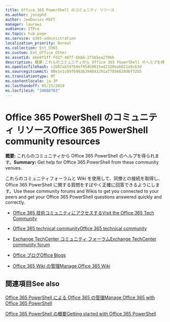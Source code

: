 ```yaml
---
title: Office 365 PowerShell のコミュニティ リソース
ms.author: josephd
author: JoeDavies-MSFT
manager: laurawi
audience: ITPro
ms.topic: hub-page
ms.service: o365-administration
localization_priority: Normal
ms.collection: Ent_O365
ms.custom: Ent_Office_Other
ms.assetid: ebe0f5ff-fd17-487f-bbb6-271b5ea270bb
description: 概要:これらのコミュニティから Office 365 PowerShell のヘルプを得られます。
ms.openlocfilehash: c2b02ab5d764ef954b9615ed2320eab821e0cb3d
ms.sourcegitcommit: 08e1e1c09f64926394043291a77856620d6f72b5
ms.translationtype: MT
ms.contentlocale: ja-JP
ms.lasthandoff: 05/15/2019
ms.locfileid: "34068783"
---
```

# <a name="office-365-powershell-community-resources"></a><span data-ttu-id="73c02-103">Office 365 PowerShell のコミュニティ リソース</span><span class="sxs-lookup"><span data-stu-id="73c02-103">Office 365 PowerShell community resources</span></span>

 <span data-ttu-id="73c02-104">**概要:** これらのコミュニティから Office 365 PowerShell のヘルプを得られます。</span><span class="sxs-lookup"><span data-stu-id="73c02-104">**Summary:** Get help for Office 365 PowerShell from these community venues.</span></span>
  
<span data-ttu-id="73c02-105">これらのコミュニティフォーラムと Wiki を使用して、同僚との接続を取得し、Office 365 PowerShell に関する質問をすばやく正確に回答できるようにします。</span><span class="sxs-lookup"><span data-stu-id="73c02-105">Use these community forums and Wikis to get you connected to your peers and get your Office 365 PowerShell questions answered quickly and correctly.</span></span> 
  
- [<span data-ttu-id="73c02-106">Office 365 技術コミュニティにアクセスする</span><span class="sxs-lookup"><span data-stu-id="73c02-106">Visit the Office 365 Tech Community</span></span>](https://techcommunity.microsoft.com/t5/Office-365/ct-p/Office365)
    
- [<span data-ttu-id="73c02-107">Office 365 technical community</span><span class="sxs-lookup"><span data-stu-id="73c02-107">Office 365 technical community</span></span>](https://techcommunity.microsoft.com/t5/Office-365/ct-p/Office365)
    
- [<span data-ttu-id="73c02-108">Exchange TechCenter コミュニティ フォーラム</span><span class="sxs-lookup"><span data-stu-id="73c02-108">Exchange TechCenter community forum</span></span>](https://social.technet.microsoft.com/Forums/exchange/en-US/home?forum=exchangesvrgeneral)
    
- [<span data-ttu-id="73c02-109">Office ブログ</span><span class="sxs-lookup"><span data-stu-id="73c02-109">Office Blogs</span></span>](https://blogs.office.com/)
    
- [<span data-ttu-id="73c02-110">Office 365 Wiki の管理</span><span class="sxs-lookup"><span data-stu-id="73c02-110">Manage Office 365 Wiki</span></span>](https://community.office365.com/en-us/w/manage/default.aspx)
    
## <a name="see-also"></a><span data-ttu-id="73c02-111">関連項目</span><span class="sxs-lookup"><span data-stu-id="73c02-111">See also</span></span>

#### 

[<span data-ttu-id="73c02-112">Office 365 PowerShell による Office 365 の管理</span><span class="sxs-lookup"><span data-stu-id="73c02-112">Manage Office 365 with Office 365 PowerShell</span></span>](manage-office-365-with-office-365-powershell.md)
  
[<span data-ttu-id="73c02-113">Office 365 PowerShell の概要</span><span class="sxs-lookup"><span data-stu-id="73c02-113">Getting started with Office 365 PowerShell</span></span>](getting-started-with-office-365-powershell.md)

